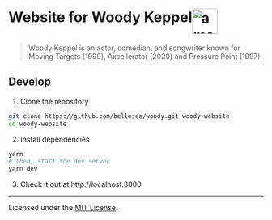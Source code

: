 <h1><div style="display: flex; flex-direction: row;">Website for Woody Keppel<img src="https://user-images.githubusercontent.com/72365100/132117401-569c3f41-0de0-4345-987c-c568a0851e60.png" width="50" height="50" alt="a man's face">
</div></h1>

> Woody Keppel is an actor, comedian, and songwriter known for Moving Targets (1999), Axcellerator (2020) and Pressure Point (1997).

## Develop

1. Clone the repository
```sh
git clone https://github.com/bellesea/woody.git woody-website
cd woody-website
```
2. Install dependencies
```sh
yarn
# then, start the dev server
yarn dev
```
3. Check it out at http://localhost:3000

---

Licensed under the [MIT License](LICENSE).

